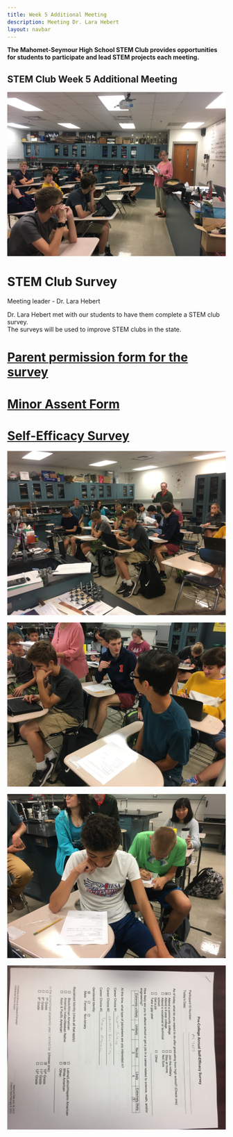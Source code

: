 ```yaml
---
title: Week 5 Additional Meeting
description: Meeting Dr. Lara Hebert              
layout: navbar
---
```


**The Mahomet-Seymour High School STEM Club provides opportunities for students to participate and lead STEM projects each meeting.** 


## **STEM Club Week 5 Additional Meeting**

![](images/ProjectWeek5AdditionalA.jpg)

# **STEM Club Survey**
Meeting leader - Dr. Lara Hebert 

Dr. Lara Hebert met with our students to have them complete a STEM club survey.  
The surveys will be used to improve STEM clubs in the state.

# **[Parent permission form for the survey](/documents/SurveyParentConsentForm.pdf)**                       
        
        
        
                                                                                                            
# **[Minor Assent Form](/documents/StemMinorAssent.pdf)**                         
                                                                                                            
                        
                        
                        
# **[Self-Efficacy Survey](/documents/StemSelfEfficacySurvey.pdf)**                      
                                                                                                 
               
               
               
                                                                                                           
                                                                    
![](images/ProjectWeek5AdditionalB.jpg)



![](images/ProjectWeek5AdditionalC.jpg)



![](images/ProjectWeek5AdditionalD.jpg)



![](images/ProjectWeek5AdditionalE.jpg)
